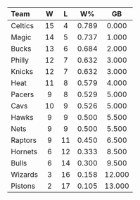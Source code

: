 | Team                             |  W  |  L  |  W%   |   GB   |
|:---------------------------------|:---:|:---:|:-----:|:------:|
| [](/r/bostonceltics) Celtics     | 15  |  4  | 0.789 | 0.000  |
| [](/r/orlandomagic) Magic        | 14  |  5  | 0.737 | 1.000  |
| [](/r/mkebucks) Bucks            | 13  |  6  | 0.684 | 2.000  |
| [](/r/sixers) Philly             | 12  |  7  | 0.632 | 3.000  |
| [](/r/nyknicks) Knicks           | 12  |  7  | 0.632 | 3.000  |
| [](/r/heat) Heat                 | 11  |  8  | 0.579 | 4.000  |
| [](/r/pacers) Pacers             |  9  |  8  | 0.529 | 5.000  |
| [](/r/clevelandcavs) Cavs        | 10  |  9  | 0.526 | 5.000  |
| [](/r/atlantahawks) Hawks        |  9  |  9  | 0.500 | 5.500  |
| [](/r/gonets) Nets               |  9  |  9  | 0.500 | 5.500  |
| [](/r/torontoraptors) Raptors    |  9  | 11  | 0.450 | 6.500  |
| [](/r/charlottehornets) Hornets  |  6  | 12  | 0.333 | 8.500  |
| [](/r/chicagobulls) Bulls        |  6  | 14  | 0.300 | 9.500  |
| [](/r/washingtonwizards) Wizards |  3  | 16  | 0.158 | 12.000 |
| [](/r/detroitpistons) Pistons    |  2  | 17  | 0.105 | 13.000 |